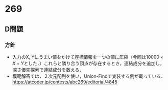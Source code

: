 # 269
## D問題
### 方針
- 入力のX, Yにうまい値をかけて座標情報を一つの値に圧縮（今回は$`10000 \times X + Y`$とした．）これらと隣り合う頂点が存在するとき，連結成分を追加し，深さ優先探索で連結成分を数える．
- 模範解答では，２次元配列を使い，Union-Findで実装する例が載っている．https://atcoder.jp/contests/abc269/editorial/4845